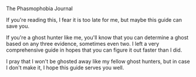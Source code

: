 The Phasmophobia Journal

If you're reading this, I fear it is too late for me, but maybe this guide can save you.

If you're a ghost hunter like me, you'll know that you can determine a ghost based on any three evidence, sometimes even two. I left a very comprehensive guide in hopes that you can figure it out faster than I did.

I pray that I won't be ghosted away like my fellow ghost hunters, but in case I don't make it, I hope this guide serves you well.